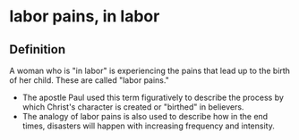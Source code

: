 # labor pains, in labor

## Definition

A woman who is "in labor" is experiencing the pains that lead up to the birth of her child. These are called "labor pains."

* The apostle Paul used this term figuratively to describe the process by which Christ's character is created or "birthed" in believers.
* The analogy of labor pains is also used to describe how in the end times, disasters will happen with increasing frequency and intensity.